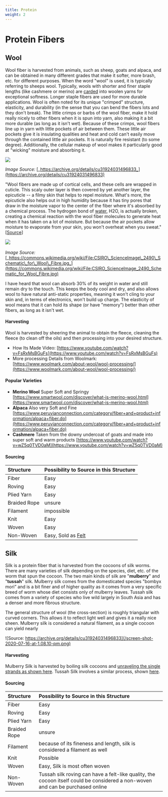 ```yaml
---
title: Protein
weight: 2
---
```


# Protein Fibers

## Wool

Wool fiber is harvested from animals, such as sheep, goats and alpaca, and can be obtained in many different grades that make it softer, more brash, etc. for different purposes. When the word "wool" is used, it is typically referring to sheeps wool. Typically, wools with shorter and finer staple lengths \(like cashmere or merino\) are [carded](../process/combing-and-carding.md) into woolen yarns for exceptional softness. Longer staple fibers are used for more durable applications. Wool is often noted for its unique "crimped" structure, elasticity, and durability \(in the sense that you can bend the fibers lots and they don't break\). The little crimps or barbs of the wool fiber, make it hold really nicely to other fibers when it is spun into yarn, also making it a bit more durable \(as long as it isn't wet\). Because of these crimps, wool fibers line up in yarn with little pockets of air between them. These little air pockets give it is insulating qualities and heat and cold can't easily move through the contained little air pockets. It is naturally fire resistant \(to some degree\). Additionally, the cellular makeup of wool makes it particularly good at "wicking" moisture and absorbing it.‌

![](/screen-shot-2020-07-16-at-1.07.21-pm.png)



  
_Image Source:_ [_https://archive.org/details/cu31924031496833_](https://archive.org/details/cu31924031496833) 

"Wool fibers are made up of cortical cells, and these cells are wrapped in cuticle. This scaly outer layer is then covered by yet another layer, the epicuticle -- a filmy skin that helps to repel moisture. What's more, the epicuticle also helps out in high humidity because it has tiny pores that draw in the moisture vapor to the center of the fiber where it's absorbed by a chemical process. The hydrogen bond of [water](https://science.howstuffworks.com/environmental/earth/geophysics/h2o.htm#pt0), H2O, is actually broken, creating a chemical reaction with the wool fiber molecules to generate heat when it has taken on a lot of moisture. But because the air pockets allow moisture to evaporate from your skin, you won't overheat when you sweat." \[[Source](https://adventure.howstuffworks.com/outdoor-activities/hiking/wool-when-wet2.htm)\]

_​_![](https://gblobscdn.gitbook.com/assets%2F-MBWM5Sc98dKvhhv7h48%2F-MCO47AbLn8pkcJ9lfPp%2F-MCOT-Zw3U1UfKFTwTbf%2FCSIRO_ScienceImage_2490_Schematic_for_Wool_Fibre.jpg?alt=media&token=2f294cce-e147-4cc9-a579-062e084f5875)‌

_Image Source:_ [_https://commons.wikimedia.org/wiki/File:CSIRO\_ScienceImage\_2490\_Schematic\_for\_Wool\_Fibre.jpg_](https://commons.wikimedia.org/wiki/File:CSIRO_ScienceImage_2490_Schematic_for_Wool_Fibre.jpg)​‌

I have heard that wool can absorb 30% of its weight in water and still remain dry to the touch. This keeps the body cool and dry, and also allows wool to have natural anti-static properties, meaning it won't cling to your skin and, in terms of electronics, won't build up charge. The elasticity of wool means that it can hold its shape \(or have "memory"\) better than other fibers, as long as it isn't wet.

#### Harvesting

Wool is harvested by sheering the animal to obtain the fleece, cleaning the fleece \(to clean off the oils\) and then processing into your desired structure.

* How Its Made Video: [https://www.youtube.com/watch?v=FsRxMsBGuFs](https://www.youtube.com/watch?v=FsRxMsBGuFs)
* More processing Details from Woolmark: [https://www.woolmark.com/about-wool/wool-processing/](https://www.woolmark.com/about-wool/wool-processing/)

#### Popular Varieties 

* **Merino Wool** Super Soft and Springy [https://www.smartwool.com/discover/what-is-merino-wool.html](https://www.smartwool.com/discover/what-is-merino-wool.html)
* **Alpaca** Also very Soft and Fine [https://www.peruvianconnection.com/category/fiber+and+product+information/alpaca+fiber.do](https://www.peruvianconnection.com/category/fiber+and+product+information/alpaca+fiber.do)
* **Cashmere** Taken from the downy undercoat of goats and made into super soft and warm products [https://www.youtube.com/watch?v=wZ5q0TVD0aM](https://www.youtube.com/watch?v=wZ5q0TVD0aM)

#### Sourcing

| Structure | Possibility to Source in this Structure |
| :--- | :--- |
| Fiber | Easy |
| Roving | Easy |
| Plied Yarn | Easy  |
| Braided Rope | unsure |
| Filament | impossible |
| Knit | Easy |
| Woven | Easy |
| Non-Woven | Easy, Sold as [Felt](../process/felting.md) |

## Silk

Silk is a protein fiber that is harvested from the cocoons of silk worms. There are many varieties of silk depending on the species, diet, etc. of the worm that spun the cocoon. The two main kinds of silk are "**mulberry**" and "**tussah**" silk. Mulberry silk comes from the domesticated species "bombyx mori” and is a bit finer and of higher quality as it comes from a very specific breed of worm whose diet consists only of mulberry leaves. Tussah silk comes from a variety of species who live wild largely in South Asia and has a denser and more fibrous structure. 

The general structure of wool \(the cross-section\) is roughly triangular with curved corners. This allows it to reflect light well and gives it a really nice sheen. Mulberry silk is considered a natural filament, as a single cocoon can yield nearly 

![Source: https://archive.org/details/cu31924031496833](/screen-shot-2020-07-16-at-1.08.10-pm.png)



#### Harvesting

Mulberry Silk is harvested by boiling silk cocoons and [unraveling the single strands as shown here](https://www.youtube.com/watch?v=vCZQ56oVfDM). Tussah Silk involves a similar process, shown [here](https://www.youtube.com/watch?v=sS42BSWkjV8).   


#### Sourcing

| Structure | Possibility to Source in this Structure |
| :--- | :--- |
| Fiber | Easy |
| Roving | Easy |
| Plied Yarn | Easy  |
| Braided Rope | unsure |
| Filament | because of its fineness and length, silk is considered a filament as well |
| Knit | Possible |
| Woven | Easy, Silk is most often woven |
| Non-Woven | Tussah silk roving can have a felt-like quality, the cocoon itself could be considered a non-woven and can be purchased online  |

## 

